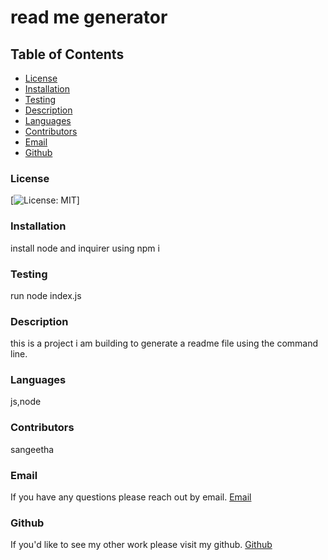 
  # read me generator
  ## Table of Contents
  * [License](#license)
  * [Installation](#installation)
  * [Testing](#testing)
  * [Description](#description)
  * [Languages](#languages)
  * [Contributors](#contributors)
  * [Email](#email)
  * [Github](#github)
   

  ### License
  [![License: MIT](https://img.shields.io/badge/License-MIT-yellow.svg)]

  ### Installation
  install node and inquirer using npm i

  ### Testing
  run node index.js

  ### Description
  this is a project i am building to generate a readme file using the command line.

  ### Languages
  js,node

  ### Contributors
  sangeetha

  ### Email
  If you have any questions please reach out by email. 
  [Email](arburpee@gmail.com)
  

  ### Github
  If you'd like to see my other work please visit my github.
  [Github](https://github.com/aburpee)
   